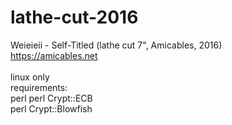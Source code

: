 # lathe-cut-2016
Weieieii - Self-Titled (lathe cut 7", Amicables, 2016) <br />
https://amicables.net <br />
<br />
linux only <br />
requirements:<br>
perl
perl Crypt::ECB<br />
perl Crypt::Blowfish<br /><br />

